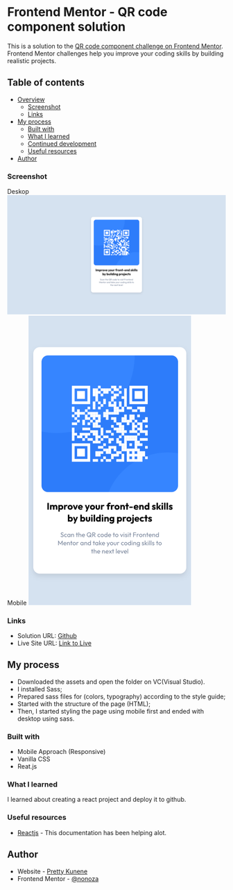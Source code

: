 # Frontend Mentor - QR code component solution

This is a solution to the [QR code component challenge on Frontend Mentor](https://www.frontendmentor.io/challenges/qr-code-component-iux_sIO_H). Frontend Mentor challenges help you improve your coding skills by building realistic projects. 



## Table of contents

- [Overview](#overview)
  - [Screenshot](#screenshot)
  - [Links](#links)
- [My process](#my-process)
  - [Built with](#built-with)
  - [What I learned](#what-i-learned)
  - [Continued development](#continued-development)
  - [Useful resources](#useful-resources)
- [Author](#author)





### Screenshot
Deskop
![](./src/qr-comment-desktop.png)
Mobile
![](./src/qr-component-mobile.png)




### Links

- Solution URL: [Github](https://github.com/nonoza/qr-component)
- Live Site URL: [Link to Live](https://nonoza.github.io/qr-component/)

## My process
- Downloaded the assets and open the folder on VC(Visual Studio).
- I installed Sass;
- Prepared sass files for (colors, typography) according to the style guide;
- Started with the structure of the page (HTML);
- Then, I started styling the page using mobile first and ended with desktop using sass.
 
### Built with

- Mobile Approach (Responsive)
- Vanilla CSS
- Reat.js



### What I learned

I learned about creating a react project and deploy it to github.




### Useful resources

- [Reactjs](https://react.dev/) - This documentation has been helping alot.




## Author

- Website - [Pretty Kunene](http://prettynkunene.co.za/)
- Frontend Mentor - [@nonoza](https://www.frontendmentor.io/profile/nonoza)




